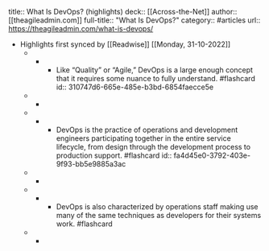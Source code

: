 title:: What Is DevOps? (highlights)
deck:: [[Across-the-Net]]
author:: [[theagileadmin.com]]
full-title:: "What Is DevOps?"
category:: #articles
url:: https://theagileadmin.com/what-is-devops/

- Highlights first synced by [[Readwise]] [[Monday, 31-10-2022]]
	- -
		- Like “Quality” or “Agile,” DevOps is a large enough concept that it requires some nuance to fully understand. #flashcard
		  id:: 310747d6-665e-485e-b3bd-6854faecce5e
	- -
	- -
		- DevOps is the practice of operations and development engineers participating together in the entire service lifecycle, from design through the development process to production support. #flashcard
		  id:: fa4d45e0-3792-403e-9f93-bb5e9885a3ac
	- -
	- -
		- DevOps is also characterized by operations staff making use many of the same techniques as developers for their systems work. #flashcard
	- -